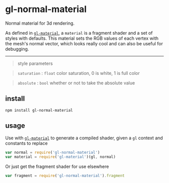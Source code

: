# gl-normal-material

Normal material for 3d rendering.

As defined in [`gl-material`](https://github.com/freeman-lab/gl-material), a `material` is a fragment shader and a set of styles with defaults. This material sets the RGB values of each vertex with the mesh's normal vector, which looks really cool and can also be useful for debugging. 

--------------------------------------
> style parameters

> `saturation` : `float` color saturation, 0 is white, 1 is full color

> `absolute` : `bool` whether or not to take the absolute value

## install

```
npm install gl-normal-material
```

## usage

Use with [`gl-material`](https://github.com/freeman-lab/gl-material) to generate a compiled shader, given a `gl` context and constants to replace

```javascript
var normal = require('gl-normal-material')
var material = require('gl-material')(gl, normal)
```

Or just get the fragment shader for use elsewhere

```javascript
var fragment = require('gl-normal-material').fragment
```
